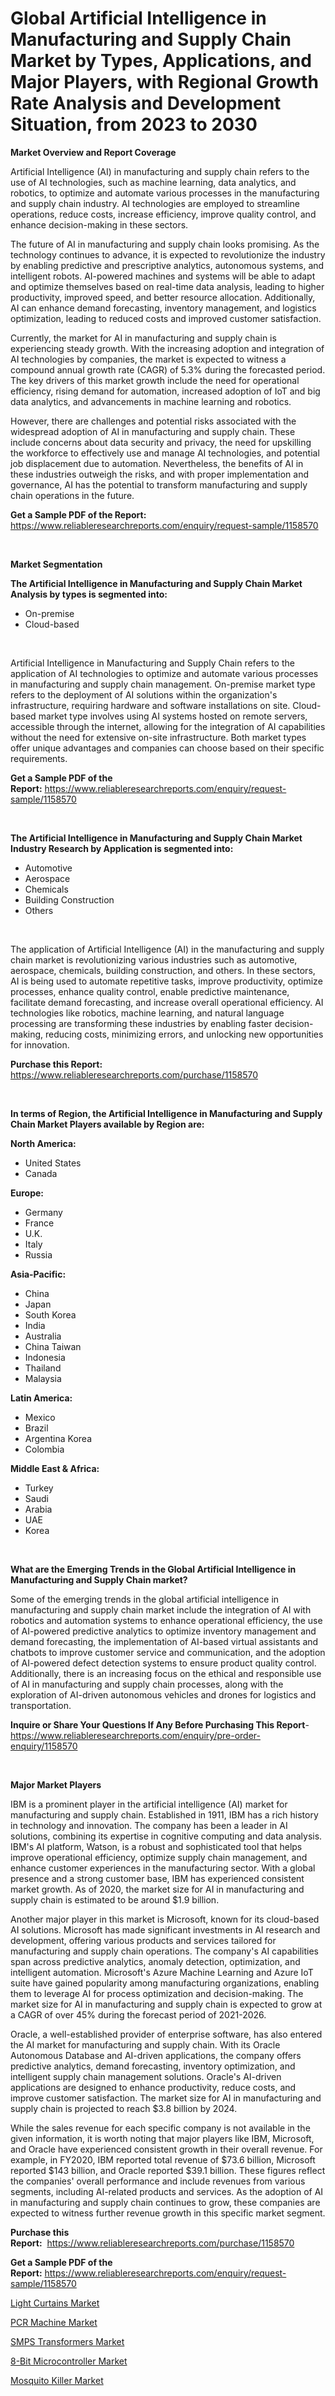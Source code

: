 <p><h1>Global Artificial Intelligence in Manufacturing and Supply Chain Market by Types, Applications, and Major Players, with Regional Growth Rate Analysis and Development Situation, from 2023 to 2030</h1></p><p><strong>Market Overview and Report Coverage</strong></p>
<p><p>Artificial Intelligence (AI) in manufacturing and supply chain refers to the use of AI technologies, such as machine learning, data analytics, and robotics, to optimize and automate various processes in the manufacturing and supply chain industry. AI technologies are employed to streamline operations, reduce costs, increase efficiency, improve quality control, and enhance decision-making in these sectors.</p><p>The future of AI in manufacturing and supply chain looks promising. As the technology continues to advance, it is expected to revolutionize the industry by enabling predictive and prescriptive analytics, autonomous systems, and intelligent robots. AI-powered machines and systems will be able to adapt and optimize themselves based on real-time data analysis, leading to higher productivity, improved speed, and better resource allocation. Additionally, AI can enhance demand forecasting, inventory management, and logistics optimization, leading to reduced costs and improved customer satisfaction.</p><p>Currently, the market for AI in manufacturing and supply chain is experiencing steady growth. With the increasing adoption and integration of AI technologies by companies, the market is expected to witness a compound annual growth rate (CAGR) of 5.3% during the forecasted period. The key drivers of this market growth include the need for operational efficiency, rising demand for automation, increased adoption of IoT and big data analytics, and advancements in machine learning and robotics.</p><p>However, there are challenges and potential risks associated with the widespread adoption of AI in manufacturing and supply chain. These include concerns about data security and privacy, the need for upskilling the workforce to effectively use and manage AI technologies, and potential job displacement due to automation. Nevertheless, the benefits of AI in these industries outweigh the risks, and with proper implementation and governance, AI has the potential to transform manufacturing and supply chain operations in the future.</p></p>
<p><strong>Get a Sample PDF of the Report:</strong> <a href="https://www.reliableresearchreports.com/enquiry/request-sample/1158570">https://www.reliableresearchreports.com/enquiry/request-sample/1158570</a></p>
<p>&nbsp;</p>
<p><strong>Market Segmentation</strong></p>
<p><strong>The Artificial Intelligence in Manufacturing and Supply Chain Market Analysis by types is segmented into:</strong></p>
<p><ul><li>On-premise</li><li>Cloud-based</li></ul></p>
<p>&nbsp;</p>
<p><p>Artificial Intelligence in Manufacturing and Supply Chain refers to the application of AI technologies to optimize and automate various processes in manufacturing and supply chain management. On-premise market type refers to the deployment of AI solutions within the organization's infrastructure, requiring hardware and software installations on site. Cloud-based market type involves using AI systems hosted on remote servers, accessible through the internet, allowing for the integration of AI capabilities without the need for extensive on-site infrastructure. Both market types offer unique advantages and companies can choose based on their specific requirements.</p></p>
<p><strong>Get a Sample PDF of the Report:</strong>&nbsp;<a href="https://www.reliableresearchreports.com/enquiry/request-sample/1158570">https://www.reliableresearchreports.com/enquiry/request-sample/1158570</a></p>
<p>&nbsp;</p>
<p><strong>The Artificial Intelligence in Manufacturing and Supply Chain Market Industry Research by Application is segmented into:</strong></p>
<p><ul><li>Automotive</li><li>Aerospace</li><li>Chemicals</li><li>Building Construction</li><li>Others</li></ul></p>
<p>&nbsp;</p>
<p><p>The application of Artificial Intelligence (AI) in the manufacturing and supply chain market is revolutionizing various industries such as automotive, aerospace, chemicals, building construction, and others. In these sectors, AI is being used to automate repetitive tasks, improve productivity, optimize processes, enhance quality control, enable predictive maintenance, facilitate demand forecasting, and increase overall operational efficiency. AI technologies like robotics, machine learning, and natural language processing are transforming these industries by enabling faster decision-making, reducing costs, minimizing errors, and unlocking new opportunities for innovation.</p></p>
<p><strong>Purchase this Report:</strong>&nbsp; <a href="https://www.reliableresearchreports.com/purchase/1158570">https://www.reliableresearchreports.com/purchase/1158570</a></p>
<p>&nbsp;</p>
<p><strong>In terms of Region, the Artificial Intelligence in Manufacturing and Supply Chain Market Players available by Region are:</strong></p>
<p>
    <p> <strong> North America: </strong>
        <ul>
            <li>United States</li>
            <li>Canada</li>
        </ul>
        </p> 
    <p> <strong> Europe: </strong>
        <ul>
            <li>Germany</li>
            <li>France</li>
            <li>U.K.</li>
            <li>Italy</li>
            <li>Russia</li>
        </ul>
        </p> 
    <p> <strong> Asia-Pacific: </strong>
        <ul>
            <li>China</li>
            <li>Japan</li>
            <li>South Korea</li>
            <li>India</li>
            <li>Australia</li>
            <li>China Taiwan</li>
            <li>Indonesia</li>
            <li>Thailand</li>
            <li>Malaysia</li>
        </ul>
        </p> 
    <p> <strong> Latin America: </strong>
        <ul>
            <li>Mexico</li>
            <li>Brazil</li>
            <li>Argentina Korea</li>
            <li>Colombia</li>
        </ul>
        </p> 
    <p> <strong> Middle East & Africa: </strong>
        <ul>
            <li>Turkey</li>
            <li>Saudi</li>
            <li>Arabia</li>
            <li>UAE</li>
            <li>Korea</li>
        </ul>
    </p>
    </p>
<p>&nbsp;</p>
<p><strong>What are the Emerging Trends in the Global Artificial Intelligence in Manufacturing and Supply Chain market?</strong></p>
<p><p>Some of the emerging trends in the global artificial intelligence in manufacturing and supply chain market include the integration of AI with robotics and automation systems to enhance operational efficiency, the use of AI-powered predictive analytics to optimize inventory management and demand forecasting, the implementation of AI-based virtual assistants and chatbots to improve customer service and communication, and the adoption of AI-powered defect detection systems to ensure product quality control. Additionally, there is an increasing focus on the ethical and responsible use of AI in manufacturing and supply chain processes, along with the exploration of AI-driven autonomous vehicles and drones for logistics and transportation.</p></p>
<p><strong>Inquire or Share Your Questions If Any Before Purchasing This Report</strong>- <a href="https://www.reliableresearchreports.com/enquiry/pre-order-enquiry/1158570">https://www.reliableresearchreports.com/enquiry/pre-order-enquiry/1158570</a></p>
<p>&nbsp;</p>
<p><strong>Major Market Players</strong></p>
<p><p>IBM is a prominent player in the artificial intelligence (AI) market for manufacturing and supply chain. Established in 1911, IBM has a rich history in technology and innovation. The company has been a leader in AI solutions, combining its expertise in cognitive computing and data analysis. IBM's AI platform, Watson, is a robust and sophisticated tool that helps improve operational efficiency, optimize supply chain management, and enhance customer experiences in the manufacturing sector. With a global presence and a strong customer base, IBM has experienced consistent market growth. As of 2020, the market size for AI in manufacturing and supply chain is estimated to be around $1.9 billion.</p><p>Another major player in this market is Microsoft, known for its cloud-based AI solutions. Microsoft has made significant investments in AI research and development, offering various products and services tailored for manufacturing and supply chain operations. The company's AI capabilities span across predictive analytics, anomaly detection, optimization, and intelligent automation. Microsoft's Azure Machine Learning and Azure IoT suite have gained popularity among manufacturing organizations, enabling them to leverage AI for process optimization and decision-making. The market size for AI in manufacturing and supply chain is expected to grow at a CAGR of over 45% during the forecast period of 2021-2026.</p><p>Oracle, a well-established provider of enterprise software, has also entered the AI market for manufacturing and supply chain. With its Oracle Autonomous Database and AI-driven applications, the company offers predictive analytics, demand forecasting, inventory optimization, and intelligent supply chain management solutions. Oracle's AI-driven applications are designed to enhance productivity, reduce costs, and improve customer satisfaction. The market size for AI in manufacturing and supply chain is projected to reach $3.8 billion by 2024.</p><p>While the sales revenue for each specific company is not available in the given information, it is worth noting that major players like IBM, Microsoft, and Oracle have experienced consistent growth in their overall revenue. For example, in FY2020, IBM reported total revenue of $73.6 billion, Microsoft reported $143 billion, and Oracle reported $39.1 billion. These figures reflect the companies' overall performance and include revenues from various segments, including AI-related products and services. As the adoption of AI in manufacturing and supply chain continues to grow, these companies are expected to witness further revenue growth in this specific market segment.</p></p>
<p><strong>Purchase this Report:</strong>&nbsp;&nbsp;<a href="https://www.reliableresearchreports.com/purchase/1158570">https://www.reliableresearchreports.com/purchase/1158570</a></p>
<p></p>
<p><strong>Get a Sample PDF of the Report:</strong>&nbsp;<a href="https://www.reliableresearchreports.com/enquiry/request-sample/1158570">https://www.reliableresearchreports.com/enquiry/request-sample/1158570</a></p>
<p><p><a href="https://medium.com/@lorimyers95/light-curtains-market-size-growth-forecast-2023-2030-5da44b5ff914">Light Curtains Market</a></p><p><a href="https://www.linkedin.com/pulse/pcr-machine-market-share-amp-new-trends-analysis-report-type-wxbce/">PCR Machine Market</a></p><p><a href="https://medium.com/@ruthmorales25/smps-transformers-market-size-growth-forecast-2023-2030-61cbb8f3b7b9">SMPS Transformers Market</a></p><p><a href="https://github.com/ashepherd82/Market-Research-Report-List-1/blob/main/8-bit-microcontroller-market.md">8-Bit Microcontroller Market</a></p><p><a href="https://www.linkedin.com/pulse/mosquito-killer-market-research-report-provides-thorough-7sw1e/">Mosquito Killer Market</a></p></p>